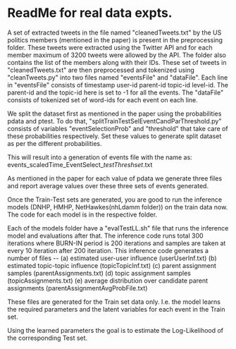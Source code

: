 # ReadMe for real data expts.

A set of extracted tweets in the file named "cleanedTweets.txt" by the US politics members (mentioned in the paper) is present in the preprocessing folder.
These tweets were extracted using the Twitter API and for each member maximum of 3200 tweets were allowed by the API.
The folder also contains the list of the members along with their IDs.
These set of tweets in "cleanedTweets.txt" are then preprocessed and tokenized using "cleanTweets.py" into two files named "eventsFile" and "dataFile".
Each line in "eventsFile" consists of timestamp <space> user-id <space> parent-id <space> topic-id <space> level-id.
The parent-id and the topic-id here is set to -1 for all the events.
The "dataFile" consists of tokenized set of word-ids for each event on each line.  

We split the dataset first as mentioned in the paper using the probabilities pdata and ptest.
To do that, "splitTrainTestSelEventCandParThreshold.py" consists of variables "eventSelectionProb" and "threshold" that take care of these probabilities respectively.
Set these values to generate split dataset as per the different probabilities.

This will result into a generation of events file with the name as: 
	events_scaledTime_EventSelect_<pdata>_testThresh_<ptest>_set_<setNumber>.txt

As mentioned in the paper for each value of pdata we generate three files and report average values over these three sets of events generated.

Once the Train-Test sets are generated, you are good to run the inference models (DNHP, HMHP, NetHawkes(nhLdamm folder)) on the train data now.
The code for each model is in the respective folder.


Each of the models folder have a "evalTestLL.sh" file that runs the inference model and evaluations after that.
The inference code runs total 300 iterations where BURN-IN period is 200 iterations and samples are taken at every 10 iteration after 200 iteration.
This inference code generates a number of files -- 
(a) estimated user-user influence (userUserInf.txt)
(b) estimated topic-topic influence (topicTopicInf.txt)
(c) parent assignment samples (parentAssignments.txt)
(d) topic assignment samples (topicAssignments.txt)
(e) average distribution over candidate parent assignments (parentAssignmentAvgProbFile.txt)

These files are generated for the Train set data only. I.e. the model learns the required parameters and the latent variables for each event in the Train set.

Using the learned parameters the goal is to estimate the Log-Likelihood of the corresponding Test set.
